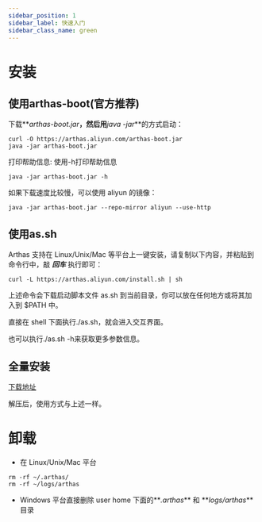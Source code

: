 ```yaml
---
sidebar_position: 1
sidebar_label: 快速入门
sidebar_class_name: green
---
```


# 安装
## 使用arthas-boot(官方推荐)
下载**_arthas-boot.jar_**，然后用**_java -jar_**的方式启动：
```shell
curl -O https://arthas.aliyun.com/arthas-boot.jar
java -jar arthas-boot.jar
```
打印帮助信息: 使用-h打印帮助信息
```shell
java -jar arthas-boot.jar -h
```
如果下载速度比较慢，可以使用 aliyun 的镜像：
```shell
java -jar arthas-boot.jar --repo-mirror aliyun --use-http
```

## 使用as.sh
Arthas 支持在 Linux/Unix/Mac 等平台上一键安装，请复制以下内容，并粘贴到命令行中，敲 **_回车_** 执行即可：
```shell
curl -L https://arthas.aliyun.com/install.sh | sh
```
上述命令会下载启动脚本文件 as.sh 到当前目录，你可以放在任何地方或将其加入到 $PATH 中。

直接在 shell 下面执行./as.sh，就会进入交互界面。

也可以执行./as.sh -h来获取更多参数信息。

## 全量安装
[下载地址](https://arthas.aliyun.com/download/latest_version?mirror=aliyun)

解压后，使用方式与上述一样。

# 卸载
* 在 Linux/Unix/Mac 平台
```shell
rm -rf ~/.arthas/
rm -rf ~/logs/arthas
```
* Windows 平台直接删除 user home 下面的**_.arthas_** 和 **_logs/arthas_**目录